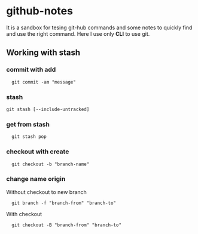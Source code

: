 # github-notes

It is a sandbox for tesing git-hub commands 
and some notes to quickly find and use the right
command. Here I use only **CLI** to use git.

## Working with stash

### commit with add
```shell
  git commit -am "message"
```

### stash
```shell
git stash [--include-untracked]
```

### get from stash 

```shell
  git stash pop
```

### checkout with create

```shell
  git checkout -b "branch-name"
```

### change name origin 

Without checkout to new branch
```shell
  git branch -f "branch-from" "branch-to"
```

With checkout

```shell
  git checkout -B "branch-from" "branch-to"
```